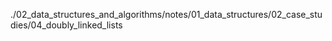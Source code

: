 ./02_data_structures_and_algorithms/notes/01_data_structures/02_case_studies/04_doubly_linked_lists
